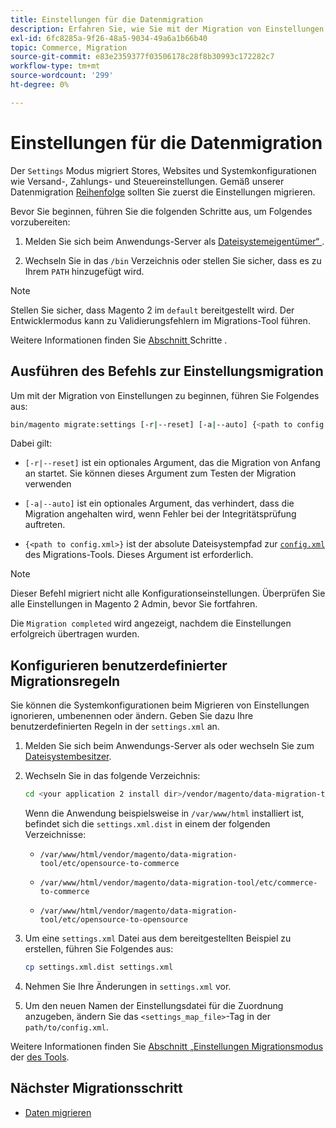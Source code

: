 ```yaml
---
title: Einstellungen für die Datenmigration
description: Erfahren Sie, wie Sie mit der Migration von Einstellungen von Magento 1 zu Magento 2 mit dem  [!DNL Data Migration Tool] beginnen.
exl-id: 6fc8285a-9f26-48a5-9034-49a6a1b66b40
topic: Commerce, Migration
source-git-commit: e83e2359377f03506178c28f8b30993c172282c7
workflow-type: tm+mt
source-wordcount: '299'
ht-degree: 0%

---
```


# Einstellungen für die Datenmigration

Der `Settings` Modus migriert Stores, Websites und Systemkonfigurationen wie Versand-, Zahlungs- und Steuereinstellungen. Gemäß unserer Datenmigration [Reihenfolge](overview.md#migration-order) sollten Sie zuerst die Einstellungen migrieren.

Bevor Sie beginnen, führen Sie die folgenden Schritte aus, um Folgendes vorzubereiten:

1. Melden Sie sich beim Anwendungs-Server als [Dateisystemeigentümer“ ](../../../installation/prerequisites/file-system/overview.md).

1. Wechseln Sie in das `/bin` Verzeichnis oder stellen Sie sicher, dass es zu Ihrem `PATH` hinzugefügt wird.

>[!NOTE]
>
>Stellen Sie sicher, dass Magento 2 im `default` bereitgestellt wird. Der Entwicklermodus kann zu Validierungsfehlern im Migrations-Tool führen.


Weitere Informationen finden Sie [ Abschnitt ](overview.md#first-steps) Schritte .

## Ausführen des Befehls zur Einstellungsmigration

Um mit der Migration von Einstellungen zu beginnen, führen Sie Folgendes aus:

```bash
bin/magento migrate:settings [-r|--reset] [-a|--auto] {<path to config.xml>}
```

Dabei gilt:

* `[-r|--reset]` ist ein optionales Argument, das die Migration von Anfang an startet. Sie können dieses Argument zum Testen der Migration verwenden

* `[-a|--auto]` ist ein optionales Argument, das verhindert, dass die Migration angehalten wird, wenn Fehler bei der Integritätsprüfung auftreten.

* `{<path to config.xml>}` ist der absolute Dateisystempfad zur [`config.xml`](../configure.md#configure-migration-in-vendor-folder) des Migrations-Tools. Dieses Argument ist erforderlich.

>[!NOTE]
>
>Dieser Befehl migriert nicht alle Konfigurationseinstellungen. Überprüfen Sie alle Einstellungen in Magento 2 Admin, bevor Sie fortfahren.


Die `Migration completed` wird angezeigt, nachdem die Einstellungen erfolgreich übertragen wurden.

## Konfigurieren benutzerdefinierter Migrationsregeln

Sie können die Systemkonfigurationen beim Migrieren von Einstellungen ignorieren, umbenennen oder ändern. Geben Sie dazu Ihre benutzerdefinierten Regeln in der `settings.xml` an.

1. Melden Sie sich beim Anwendungs-Server als oder wechseln Sie zum [Dateisystembesitzer](../../../installation/prerequisites/file-system/overview.md).

1. Wechseln Sie in das folgende Verzeichnis:

   ```bash
   cd <your application 2 install dir>/vendor/magento/data-migration-tool/etc/<edition-to-edition>
   ```

   Wenn die Anwendung beispielsweise in `/var/www/html` installiert ist, befindet sich die `settings.xml.dist` in einem der folgenden Verzeichnisse:

   * `/var/www/html/vendor/magento/data-migration-tool/etc/opensource-to-commerce`

   * `/var/www/html/vendor/magento/data-migration-tool/etc/commerce-to-commerce`

   * `/var/www/html/vendor/magento/data-migration-tool/etc/opensource-to-opensource`

1. Um eine `settings.xml` Datei aus dem bereitgestellten Beispiel zu erstellen, führen Sie Folgendes aus:

   ```bash
   cp settings.xml.dist settings.xml
   ```

1. Nehmen Sie Ihre Änderungen in `settings.xml` vor.

1. Um den neuen Namen der Einstellungsdatei für die Zuordnung anzugeben, ändern Sie das `<settings_map_file>`-Tag in der `path/to/config.xml`.

Weitere Informationen finden Sie [ Abschnitt „Einstellungen Migrationsmodus](../technical-specification.md#settings-migration-mode) der [ des Tools](../technical-specification.md).

## Nächster Migrationsschritt

* [Daten migrieren](data.md)
